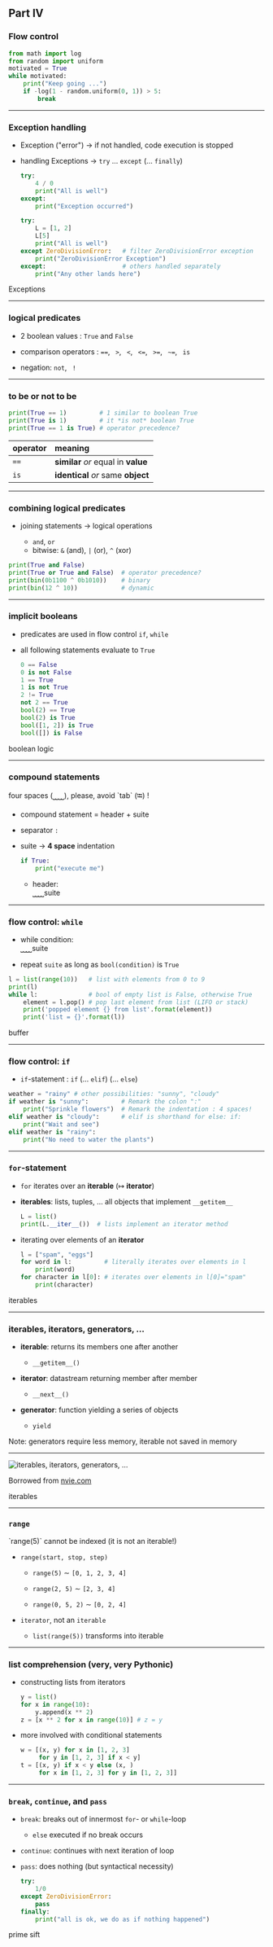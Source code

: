 ## Part IV
### Flow control

```python
from math import log
from random import uniform
motivated = True
while motivated:
    print("Keep going ...")
    if -log(1 - random.uniform(0, 1)) > 5:
        break

```

---

### Exception handling

* Exception ("error") &rightarrow; if not handled, code execution is stopped

* handling Exceptions &rightarrow; `try` &#8230; `except` (&#8230; `finally`)

    ```python
    try:
        4 / 0
        print("All is well")
    except:
        print("Exception occurred")
    ```

    ```python
    try:
        L = [1, 2]
        L[5]
        print("All is well")
    except ZeroDivisionError:   # filter ZeroDivisionError exception
        print("ZeroDivisionError Exception")  
    except:                     # others handled separately
        print("Any other lands here")
    ```
    <!-- .element class="fragment fade-up" data-fragment-index="1" -->

<div class="exo">Exceptions</div>


---

### logical predicates

* 2 boolean values : `True` and `False`

* comparison operators : `==`,&ensp; `>`,&ensp; `<`,&ensp; `<=`,&ensp; `>=`,&ensp; `~=`,&ensp; `is`

* negation: `not`,&ensp; `!`

---

### to be or not to be

```python
print(True == 1)         # 1 similar to boolean True
print(True is 1)         # it *is not* boolean True
print(True == 1 is True) # operator precedence?
```

| operator | meaning |
|:-------- |:----|
| `==` | __similar__ _or_ equal in __value__|
| `is` | __identical__ _or_ same __object__ |

---

### combining logical predicates

* joining statements &rightarrow; logical operations

    * `and`, `or`
    * bitwise: `&` (and), `|` (or), `^` (xor)

```python
print(True and False)
print(True or True and False)  # operator precedence?
print(bin(0b1100 ^ 0b1010))    # binary
print(bin(12 ^ 10))            # dynamic
```

---

### implicit booleans

* predicates are used in flow control `if`, `while`

* all following statements evaluate to `True`

  ```python
  0 == False
  0 is not False
  1 == True
  1 is not True
  2 != True
  not 2 == True
  bool(2) == True
  bool(2) is True
  bool([1, 2]) is True
  bool([]) is False
  ```

<div class="exo">boolean logic</div>

---

### compound statements

<div class="warning fragment fade-up" data-fragment-index="1">four spaces (&bbrk;&bbrk;&bbrk;&bbrk;), please, avoid `tab` (&#11134;) !</div>

* compound statement = header + suite

* separator `:`

* suite &rightarrow; __4 space__ indentation

    ```python
    if True:
        print("execute me")
    ```

  * header:<br />
    &bbrk;&bbrk;&bbrk;&bbrk;suite

---

### flow control: `while`

* while condition:<br />
  &bbrk;&bbrk;&bbrk;&bbrk;suite

* repeat `suite` as long as `bool(condition)` is `True`

```python
l = list(range(10))   # list with elements from 0 to 9
print(l)              
while l:              # bool of empty list is False, otherwise True
    element = l.pop() # pop last element from list (LIFO or stack)
    print('popped element {} from list'.format(element))
    print('list = {}'.format(l))
```

<div class="exo">buffer</div>

---

### flow control: `if`

* `if`-statement : `if` (&#8230; `elif`) (&#8230; `else`)

```python
weather = "rainy" # other possibilities: "sunny", "cloudy"
if weather is "sunny":         # Remark the colon ":"
    print("Sprinkle flowers")  # Remark the indentation : 4 spaces!
elif weather is "cloudy":      # elif is shorthand for else: if:
    print("Wait and see")
elif weather is "rainy":
    print("No need to water the plants")
```

---

### `for`-statement

* `for` iterates over an __iterable__ (&mapsto; __iterator__)

* __iterables__: lists, tuples, &#8230; all objects that implement `__getitem__`

    ```python
    L = list()
    print(L.__iter__())  # lists implement an iterator method
    ```

* iterating over elements of an __iterator__

    ```python
    l = ["spam", "eggs"]
    for word in l:         # literally iterates over elements in l
        print(word)
    for character in l[0]: # iterates over elements in l[0]="spam"
        print(character)
    ```

<div class="exo">iterables</div>

---

### iterables, iterators, generators, &#8230;

* __iterable__: returns its members one after another

    * `__getitem__()`

* __iterator__: datastream returning member after member

    * `__next__()`

* __generator__: function yielding a series of objects

    * `yield`

Note:
generators require less memory, iterable not saved in memory

---

![iterables, iterators, generators, &#8230;](../images/itergen.png)

Borrowed from [nvie.com](http://nvie.com/posts/iterators-vs-generators/)

<div class="exo">iterables</div>

---

### `range`

<div class="warning fragment fade-up" data-fragment-index="1">`range(5)` cannot be indexed (it is not an iterable!)</div>

* `range(start, stop, step)`

    * `range(5)` &sim; `[0, 1, 2, 3, 4]`

    * `range(2, 5)` &sim; `[2, 3, 4]`

    * `range(0, 5, 2)` &sim; `[0, 2, 4]`

* `iterator`, not an `iterable`

    * `list(range(5))` transforms into iterable

---

### list comprehension (very, very Pythonic)

* constructing lists from iterators

  ```python
  y = list()
  for x in range(10):
      y.append(x ** 2)
  z = [x ** 2 for x in range(10)] # z = y
  ```

* more involved with conditional statements

  ```python
  w = [(x, y) for x in [1, 2, 3]
       for y in [1, 2, 3] if x < y]
  t = [(x, y) if x < y else (x, )
       for x in [1, 2, 3] for y in [1, 2, 3]]
  ```

---

### `break`, `continue`, and `pass`

* `break`: breaks out of innermost `for`- or `while`-loop

    * `else` executed if no break occurs

* `continue`: continues with next iteration of loop

* `pass`: does nothing (but syntactical necessity)

    ```python
    try:
        1/0
    except ZeroDivisionError:
        pass
    finally:
        print("all is ok, we do as if nothing happened")
    ```
<div class="exo">prime sift</div>
